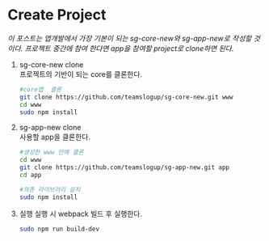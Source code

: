 # Create Project

_이 포스트는 앱개발에서 가장 기본이 되는 sg-core-new와 sg-app-new로 작성할 것이다.
프로젝트 중간에 참여 한다면 app을 참여할 project로 clone하면 된다._

1. sg-core-new clone  
	프로젝트의 기반이 되는 core를 클론한다.
	
	```bash
	#core앱  클론
	git clone https://github.com/teamslogup/sg-core-new.git www
	cd www
	sudo npm install
	```

2. sg-app-new clone  
	사용할 app을 클론한다.
	
	```bash
	#생성한 www 안에 클론	
	cd www
	git clone https://github.com/teamslogup/sg-app-new.git app
	cd app
	
	#의존 라이브러리 설치
	sudo npm install
	```
	
3. 실행
	실행 시 webpack 빌드 후 실행한다.
	
	```bash
	sudo npm run build-dev
	```
	
